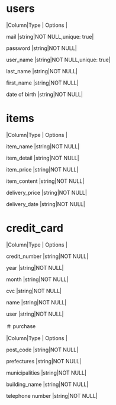 
# users

 |Column|Type  |   Options   |

 mail |string|NOT NULL,unique: true|

 password |string|NOT NULL|

 user_name |string|NOT NULL,unique: true|

 last_name |string|NOT NULL|

 first_name |string|NOT NULL|

 date of birth |string|NOT NULL|



# items

 |Column|Type  |   Options   |

 item_name |string|NOT NULL|

 item_detail |string|NOT NULL|

 item_price |string|NOT NULL|

 item_content |string|NOT NULL|

 delivery_price |string|NOT NULL|

 delivery_date |string|NOT NULL|



 
# credit_card 

 |Column|Type  |   Options   |

 credit_number |string|NOT NULL|

 year |string|NOT NULL|

 month |string|NOT NULL|

 cvc |string|NOT NULL|

 name |string|NOT NULL|

 user |string|NOT NULL|



＃ purchase

|Column|Type  |   Options   |

post_code |string|NOT NULL|

prefectures |string|NOT NULL|

municipalities |string|NOT NULL|

building_name |string|NOT NULL|

telephone number |string|NOT NULL|

